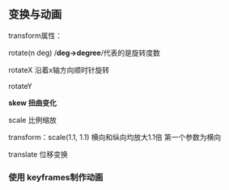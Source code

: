 ## 变换与动画

transform属性： 

rotate(n deg) /**deg->degree**/代表的是旋转度数

rotateX 沿着x轴方向顺时针旋转

rotateY 

__skew 扭曲变化__

scale 比例缩放

transform：scale(1.1, 1.1) 横向和纵向均放大1.1倍 第一个参数为横向

translate 位移变换

### 使用 keyframes制作动画









